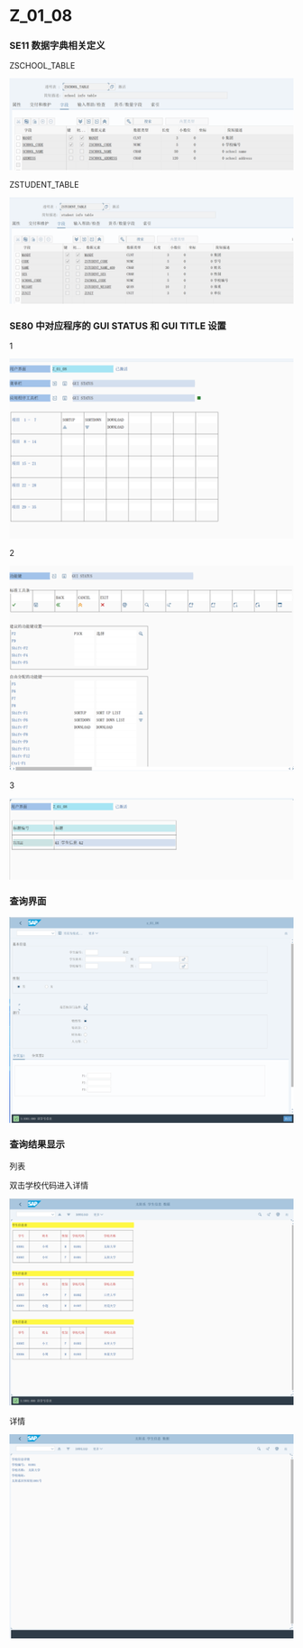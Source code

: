 # Z_01_08

### SE11 数据字典相关定义

ZSCHOOL_TABLE 

![school-table](./doc-pic/school-table.png)



ZSTUDENT_TABLE

![student-table](./doc-pic/student-table.png)



### SE80 中对应程序的 GUI STATUS 和 GUI TITLE 设置

1

![gui-status1](./doc-pic/gui-status1.png)



2

![gui-status2](./doc-pic/gui-status2.png)

3

![gui-title](./doc-pic/gui-title.png)



### 查询界面

![query](./doc-pic/query.png)



### 查询结果显示

列表

双击学校代码进入详情

![display](./doc-pic/display.png)



详情

![school-detail](./doc-pic/school-detail.png)

